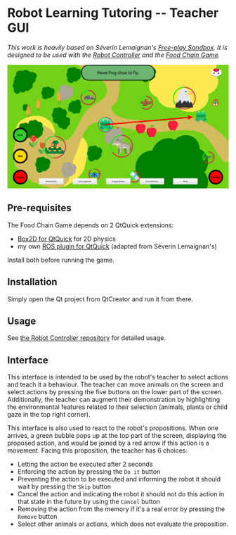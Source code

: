 Robot Learning Tutoring -- Teacher GUI
======================================

*This work is heavily based on Séverin Lemaignan's [Free-play Sandbox](
https://github.com/freeplay-sandbox/qt-gui). It is designed to be used with the
[Robot Controller](https://github.com/emmanuel-senft/freeplay-sandbox-ros-sparc) and the [Food Chain Game](https://github.com/emmanuel-senft/freeplay-sandbox-qt).*

![Screenshot of the Food Chain Game](docs/gui.png)


Pre-requisites
--------------

The Food Chain Game depends on 2 QtQuick extensions:

- [Box2D for QtQuick](https://github.com/qml-box2d/qml-box2d) for 2D physics
- my own [ROS plugin for QtQuick](https://github.com/emmanuel-senft/ros-qml-plugin)
(adapted from Séverin Lemaignan's)

Install both before running the game.

Installation
------------

Simply open the Qt project from QtCreator and run it from there.

Usage
-----

See [the Robot Controller repository](https://github.com/emmanuel-senft/freeplay-sandbox-ros-sparc) for detailed usage.

Interface
---------

This interface is intended to be used by the robot's teacher to select actions
and teach it a behaviour. The teacher can move animals on the screen and select
actions by pressing the five buttons on the lower part of the screen.
Additionally, the teacher can augment their demonstration by highlighting the
environmental features related to their selection (animals, plants or child gaze
in the top right corner).

This interface is also used to react to the robot's propositions. When one
arrives, a green bubble pops up at the top part of the screen, displaying the
proposed action, and would be joined by a red arrow if this action is a movement.
Facing this proposition, the teacher has 6 choices:
- Letting the action be executed after 2 seconds
- Enforcing the action by pressing the `Do it` button
- Preventing the action to be executed and informing the robot it should wait
by pressing the `Skip` button
- Cancel the action and indicating the robot it should not do this action in
that state in the future by using the `Cancel` button
- Removing the action from the memory if it's a real error by pressing the
`Remove` button
- Select other animals or actions, which does not evaluate the proposition.
